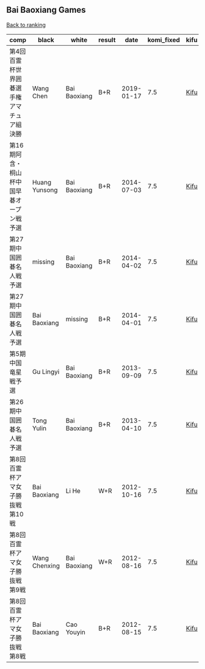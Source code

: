 ## Bai Baoxiang Games

[Back to ranking](index.md)




| **comp** | **black** | **white** | **result** | **date** | **komi_fixed** | **kifu** | 
| --- | --- | --- | --- | --- | --- | --- |
| 第4回百霊杯世界囲碁選手権アマチュア組決勝 | Wang Chen | Bai Baoxiang | B+R | 2019-01-17 | 7.5 | [Kifu](https://kifudepot.net/kifucontents.php?id=DkSjo8XP5J3PtEuV7tC5oA%3D%3D) | 
| 第16期阿含・桐山杯中国早碁オープン戦予選 | Huang Yunsong | Bai Baoxiang | B+R | 2014-07-03 | 7.5 | [Kifu](https://kifudepot.net/kifucontents.php?id=eCtii5BI%2BW%2FaArHadougpQ%3D%3D) | 
| 第27期中国囲碁名人戦予選 | missing | Bai Baoxiang | B+R | 2014-04-02 | 7.5 | [Kifu](https://kifudepot.net/kifucontents.php?id=BRHDuj7yCGvoX598SVZsiA%3D%3D) | 
| 第27期中国囲碁名人戦予選 | Bai Baoxiang | missing | B+R | 2014-04-01 | 7.5 | [Kifu](https://kifudepot.net/kifucontents.php?id=09eE2YgW%2Bz8lJm7ikyAgFA%3D%3D) | 
| 第5期中国竜星戦予選 | Gu Lingyi | Bai Baoxiang | B+R | 2013-09-09 | 7.5 | [Kifu](https://kifudepot.net/kifucontents.php?id=YpjwXUpuNQVUaKmVX1PAHw%3D%3D) | 
| 第26期中国囲碁名人戦予選 | Tong Yulin | Bai Baoxiang | B+R | 2013-04-10 | 7.5 | [Kifu](https://kifudepot.net/kifucontents.php?id=fambox33kfCH5ns%2BgLgR%2BA%3D%3D) | 
| 第8回百霊杯アマ女子勝抜戦第10戦 | Bai Baoxiang | Li He | W+R | 2012-10-16 | 7.5 | [Kifu](https://kifudepot.net/kifucontents.php?id=SDP3kqhnEC5H9tAIYEd08g%3D%3D) | 
| 第8回百霊杯アマ女子勝抜戦第9戦 | Wang Chenxing | Bai Baoxiang | W+R | 2012-08-16 | 7.5 | [Kifu](https://kifudepot.net/kifucontents.php?id=iRXg8JxSAfEJeNhwSRHpgw%3D%3D) | 
| 第8回百霊杯アマ女子勝抜戦第8戦 | Bai Baoxiang | Cao Youyin | B+R | 2012-08-15 | 7.5 | [Kifu](https://kifudepot.net/kifucontents.php?id=icXqBp1%2FMH5LvzM8BKKTzQ%3D%3D) |




